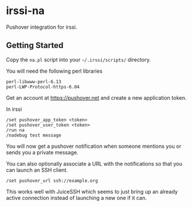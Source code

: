 # irssi-na

Pushover integration for irssi.

## Getting Started

Copy the `na.pl` script into your `~/.irssi/scripts/` directory.

You will need the following perl libraries

    perl-libwww-perl-6.13
    perl-LWP-Protocol-https-6.04


Get an account at https://pushover.net and create a new
application token.

In irssi

    /set pushover_app_token <token>
    /set pushover_user_token <token>
    /run na
    /nadebug test message

You will now get a pushover notification when someone mentions you
or sends you a private message.

You can also optionally associate a URL with the notifications so
that you can launch an SSH client.

    /set pushover_url ssh://example.org

This works well with JuiceSSH which seems to just bring up an already
active connection instead of launching a new one if it can.
